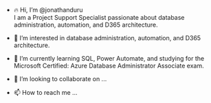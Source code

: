 - 🔥 Hi, I’m @jonathanduru  
  I am a Project Support Specialist passionate about database administration, automation, and D365 architecture.

- 👀 I’m interested in database administration, automation, and D365 architecture.

- 🌱 I’m currently learning SQL, Power Automate, and studying for the Microsoft Certified: Azure Database Administrator Associate exam.

- 💞️ I’m looking to collaborate on ...  
  

- 📫 How to reach me ...  
  


<!---
jonathanduru/jonathanduru is a ✨ special ✨ repository because its `README.md` (this file) appears on your GitHub profile.
You can click the Preview link to take a look at your changes.
--->
